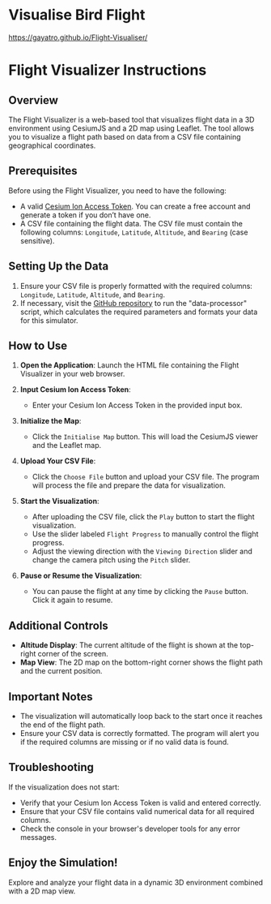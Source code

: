 # Visualise Bird Flight
https://gayatro.github.io/Flight-Visualiser/
# Flight Visualizer Instructions

## Overview

The Flight Visualizer is a web-based tool that visualizes flight data in a 3D environment using CesiumJS and a 2D map using Leaflet. The tool allows you to visualize a flight path based on data from a CSV file containing geographical coordinates.

## Prerequisites

Before using the Flight Visualizer, you need to have the following:
- A valid [Cesium Ion Access Token](https://ion.cesium.com/signin/tokens?page=1). You can create a free account and generate a token if you don’t have one.
- A CSV file containing the flight data. The CSV file must contain the following columns: `Longitude`, `Latitude`, `Altitude`, and `Bearing` (case sensitive).

## Setting Up the Data

1. Ensure your CSV file is properly formatted with the required columns: `Longitude`, `Latitude`, `Altitude`, and `Bearing`.
2. If necessary, visit the [GitHub repository](https://github.com/gayatro/fly-visual/tree/main) to run the "data-processor" script, which calculates the required parameters and formats your data for this simulator.

## How to Use

1. **Open the Application**: Launch the HTML file containing the Flight Visualizer in your web browser.

2. **Input Cesium Ion Access Token**:
   - Enter your Cesium Ion Access Token in the provided input box.

3. **Initialize the Map**:
   - Click the `Initialise Map` button. This will load the CesiumJS viewer and the Leaflet map.

4. **Upload Your CSV File**:
   - Click the `Choose File` button and upload your CSV file. The program will process the file and prepare the data for visualization.

5. **Start the Visualization**:
   - After uploading the CSV file, click the `Play` button to start the flight visualization.
   - Use the slider labeled `Flight Progress` to manually control the flight progress.
   - Adjust the viewing direction with the `Viewing Direction` slider and change the camera pitch using the `Pitch` slider.

6. **Pause or Resume the Visualization**:
   - You can pause the flight at any time by clicking the `Pause` button. Click it again to resume.

## Additional Controls

- **Altitude Display**: The current altitude of the flight is shown at the top-right corner of the screen.
- **Map View**: The 2D map on the bottom-right corner shows the flight path and the current position.

## Important Notes

- The visualization will automatically loop back to the start once it reaches the end of the flight path.
- Ensure your CSV data is correctly formatted. The program will alert you if the required columns are missing or if no valid data is found.

## Troubleshooting

If the visualization does not start:
- Verify that your Cesium Ion Access Token is valid and entered correctly.
- Ensure that your CSV file contains valid numerical data for all required columns.
- Check the console in your browser's developer tools for any error messages.

## Enjoy the Simulation!

Explore and analyze your flight data in a dynamic 3D environment combined with a 2D map view.
